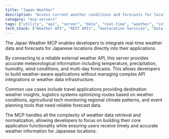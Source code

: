 ```yaml
---
title: "Japan Weather"
description: "Access current weather conditions and forecasts for locations across Japan via an external weather API."
category: "mcp-servers"
tags: ["utility", "api", "server", "data", "real-time", "weather", "integration", "applications"]
tech_stack: ["Weather API", "REST APIs", "Geolocation Services", "Data Integration", "Meteorological Data"]
---
```


The Japan Weather MCP enables developers to integrate real-time weather data and forecasts for Japanese locations directly into their applications. 

By connecting to a reliable external weather API, this server provides accurate meteorological information including temperature, precipitation, humidity, wind conditions, and multi-day forecasts. This allows developers to build weather-aware applications without managing complex API integrations or weather data infrastructure.

Common use cases include travel applications providing destination weather insights, logistics systems optimizing routes based on weather conditions, agricultural tech monitoring regional climate patterns, and event planning tools that need reliable forecast data. 

The MCP handles all the complexity of weather data retrieval and normalization, allowing developers to focus on building their core application functionality while ensuring users receive timely and accurate weather information for Japanese locations.